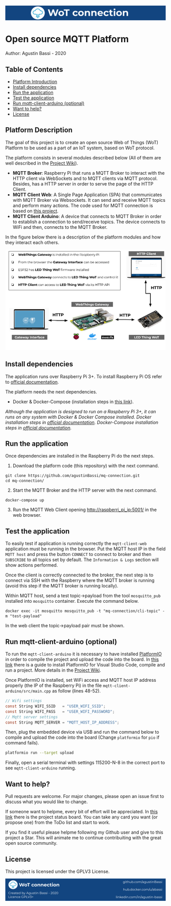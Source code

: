 ![header](doc/header.png)

# Open source MQTT Platform

Author: Agustin Bassi - 2020

## 
## Table of Contents


* [Platform Introduction](#platform-introduction)
* [Install dependencies](#install-dependencies)
* [Run the application](#run-the-application)
* [Test the application](#test-the-application)
* [Run mqtt-client-arduino (optional)](#run-mqtt-client-arduino-(optional))
* [Want to help?](#want-to-help-?)
* [License](#license)

## 
## Platform Description

The goal of this project is to create an open source Web of Things (WoT) Platform to be used as a part of an IoT system, based on WoT protocol.

The platform consists in several modules described below (All of them are well described in the [Project Wiki](https://github.com/agustinBassi/wot-connection/wiki)).

* **MQTT Broker**: Raspberry Pi that runs a MQTT Broker to interact with the HTTP client via WebSockets and to MQTT clients via MQTT protocol. Besides, has a HTTP server in order to serve the page of the HTTP Client.
* **MQTT Client Web**: A Single Page Application (SPA) that communicates with MQTT Broker via Websockets. It can send and receive MQTT topics and perform many actions. The code used for MQTT connection is based on [this project](https://github.com/jpmens/simple-mqtt-websocket-example).
* **MQTT Client Arduino**: A device that connects to MQTT Broker in order to establish a connection to send/receive topics. The device connects to WiFi and then, connects to the MQTT Broker. 

In the figure below there is a description of the platform modules and how they interact each others.

![architecture](doc/architecture.png)

## 
## Install dependencies


The application runs over Raspberry Pi 3+. To install Raspberry Pi OS refer to [official documentation](https://www.raspberrypi.org/documentation/installation/installing-images/).

The platform needs the next dependencies.

* Docker & Docker-Compose (installation steps in [this link](https://devdojo.com/bobbyiliev/how-to-install-docker-and-docker-compose-on-raspberry-pi)).

_Although the application is designed to run on a Raspberry Pi 3+, it can runs on any system with Docker & Docker Compose installed. Docker installation steps in [official documentation](https://docs.docker.com/get-docker/). Docker-Compose installation steps in [official documentation](https://docs.docker.com/compose/install/)._

## 
## Run the application

Once dependencies are installed in the Raspberry Pi do the next steps.

1. Download the platform code (this repository) with the next command.

```
git clone https://github.com/agustinBassi/mq-connection.git
cd mq-connection/
```

2. Start the MQTT Broker and the HTTP server with the next command.

```
docker-compose up
```

3. Run the MQTT Web Client opening [http://raspberri_pi_ip:5001/](http://raspberri_pi_ip:5001/) in the web browser.

## 
## Test the application

To easily test if application is running correctly the `mqtt-client-web` application must be running in the browser. Put the MQTT host IP in the field `MQTT host` and press the button `CONNECT` to connect to broker and then `SUBSCRIBE` to all topics set by default. The `Information & Logs` section will show actions performed.

Once the client is correctly connected to the broker, the next step is to connect via SSH with the Raspberry where the MQTT broker is running (avoid this step if the MQTT broker is running locally).

Within MQTT host, send a test topic->payload from the tool `mosquitto_pub` installed into `mosquitto` container. Execute the command below.

```
docker exec -it mosquitto mosquitto_pub -t "mq-connection/cli-topic" -m "test-payload"
```

In the web client the topic->payload pair must be shown.

## 
## Run mqtt-client-arduino (optional)

To run the `mqtt-client-arduino` it is necessary to have installed [PlatformIO](https://platformio.org/) in order to compile the project and upload the code into the board. In [this link](https://iot-es.herokuapp.com/post/details/17) there is a guide to install PlatformIO for Visual Studio Code, compile and run a project. More details in the [Project Wiki](https://github.com/agustinBassi/mq-connection/wiki).

Once PlatformIO is installed, set WiFi access and MQTT host IP address properly (the IP of the Raspberry Pi) in the file `mqtt-client-arduino/src/main.cpp` as follow (lines 48-52).

```c
// Wifi settings
const String WIFI_SSID   = "USER_WIFI_SSID";
const String WIFI_PASS   = "USER_WIFI_PASSWORD";
// Mqtt server settings
const String MQTT_SERVER = "MQTT_HOST_IP_ADDRESS";
```

Then, plug the embedded device via USB and run the command below to compile and upload the code into the board (Change `platformio` for `pio` if command fails).

```sh
platformio run --target upload
```

Finally, open a serial terminal with settings 115200-N-8 in the correct port to see `mqtt-client-arduino` running.

## 
## Want to help?

Pull requests are welcome. For major changes, please open an issue first to discuss what you would like to change.

If someone want to helpme, every bit of effort will be appreciated. In [this link](https://github.com/agustinBassi/mq-connection/projects/1) there is the project status board. You can take any card you want (or propose one) from the ToDo list and start to work.

If you find it useful please helpme following my Github user and give to this project a Star. This will animate me to continue contribuiting with the great open source community.

## 
## License

This project is licensed under the GPLV3 License.

![footer](doc/footer.png)